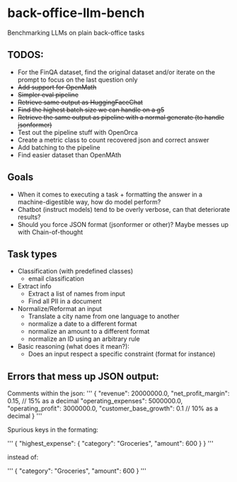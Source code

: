 # back-office-llm-bench
Benchmarking LLMs on plain back-office tasks

## TODOS:
- For the FinQA dataset, find the original dataset and/or iterate on the prompt to focus on the last question only
- <s>Add support for OpenMath</s>
- <s>Simpler eval pipeline</s>
- <s>Retrieve same output as HuggingFaceChat</s>
- ~~Find the highest batch size we can handle on a g5~~
- ~~Retrieve the same output as pipeline with a normal generate (to handle jsonformer)~~
- Test out the pipeline stuff with OpenOrca
- Create a metric class to count recovered json and correct answer
- Add batching to the pipeline
- Find easier dataset than OpenMAth

## Goals

- When it comes to executing a task + formatting the answer in a machine-digestible way, how do model perform?
- Chatbot (instruct models) tend to be overly verbose, can that deteriorate results?
- Should you force JSON format (jsonformer or other)? Maybe messes up with Chain-of-thought


## Task types
- Classification (with predefined classes)
  - email classification
- Extract info
  - Extract a list of names from input
  - Find all PII in a document
- Normalize/Reformat an input
  - Translate a city name from one language to another
  - normalize a date to a different format
  - normalize an amount to a different format
  - normalize an ID using an arbitrary rule
- Basic reasoning (what does it mean?):
  - Does an input respect a specific constraint (format for instance)

## Errors that mess up JSON output:

Comments within the json:
'''
{
"revenue": 20000000.0,
"net_profit_margin": 0.15, // 15% as a decimal
"operating_expenses": 5000000.0,
"operating_profit": 3000000.0,
"customer_base_growth": 0.1 // 10% as a decimal
}
'''

Spurious keys in the formating:

'''
{
  "highest_expense": {
    "category": "Groceries",
    "amount": 600
  }
}
'''

instead of:

'''
{
    "category": "Groceries",
    "amount": 600
  }
'''